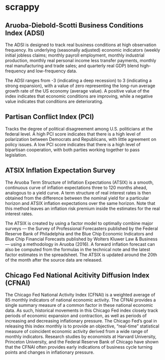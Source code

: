 # scrappy

## Aruoba-Diebold-Scotti Business Conditions Index (ADSI)
The ADSI is designed to track real business conditions at high observation frequency. Its underlying (seasonally adjusted) economic indicators (weekly initial jobless claims; monthly payroll employment, monthly industrial production, monthly real personal income less transfer payments, monthly real manufacturing and trade sales; and quarterly real GDP) blend high-frequency and low-frequency data.

The ADSI ranges from -3 (indicating a deep recession) to 3 (indicating a strong expansion), with a value of zero representing the long-run average growth rate of the US economy (average value). A positive value of the index indicates that economic conditions are improving, while a negative value indicates that conditions are deteriorating.

## Partisan Conflict Index (PCI)
Tracks the degree of political disagreement among U.S. politicians at the federal level. A high PCI score indicates that there is a high level of polarization between Democrats and Republicans, with little agreement on policy issues. A low PCI score indicates that there is a high level of bipartisan cooperation, with both parties working together to pass legislation.

## ATSIX Inflation Expectation Survey
The Aruoba Term Structure of Inflation Expectations (ATSIX) is a smooth, continuous curve of inflation expectations 
three to 120 months ahead, analogous to a yield curve. A term structure of real interest rates is then 
obtained from the difference between the nominal yield for a particular horizon and ATSIX inflation 
expectations over the same horizon. Note that this method leaves an inflation risk premium inside the 
estimates for the real interest rates.

The ATSIX is created by using a factor model to optimally combine major surveys — the Survey of Professional Forecasters 
published by the Federal Reserve Bank of Philadelphia and the Blue Chip Economic Indicators and Blue Chip Financial 
Forecasts published by Wolters Kluwer Law & Business — using a methodology in Aruoba (2016). A forward inflation 
forecast can also be computed from the formulas in the technical note and the latest factor estimates in the spreadsheet. 
The ATSIX is updated around the 20th of the month after the source data are released.

## Chicago Fed National Acitivity Diffusion Index (CFNAI)
The Chicago Fed National Activity Index (CFNAI) is a weighted average of 85 monthly indicators of
national economic activity. The CFNAI provides a single summary measure of a common factor in these
national economic data. As such, historical movements in this Chicago Fed index closely track periods
of economic expansion and contraction, as well as periods of increasing and decreasing inflationary
pressure. The Chicago Fed’s goal in releasing this index monthly is to provide an objective, “real-time”
statistical measure of coincident economic activity derived from a wide range of monthly indicators.
Research studies by economists at Harvard University, Princeton University, and the Federal Reserve
Bank of Chicago have shown that the CFNAI often provides early indications of business cycle turning
points and changes in inflationary pressure.